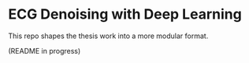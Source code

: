 # ECG Denoising with Deep Learning

This repo shapes the thesis work into a more modular format.

(README in progress)
